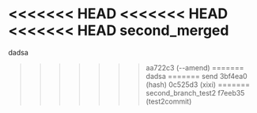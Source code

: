<<<<<<< HEAD
<<<<<<< HEAD
<<<<<<< HEAD
second_merged
=======
dadsa
>>>>>>> aa722c3 (--amend)
=======
dadsa
=======
send
>>>>>>> 3bf4ea0 (hash)
>>>>>>> 0c525d3 (xixi)
=======
second_branch_test2
>>>>>>> f7eeb35 (test2commit)
